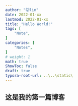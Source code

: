 ```yaml
---
author: "🐱lin"
date: 2022-01-xx
lastmod: 2022-01-xx
title: "Hello World!"
tags: [
    "Note",
]
categories: [
    "Notes",
]
# weight: 1
math: true
ShowToc: false
draft: true
typora-root-url: ..\..\static\
---
```


## 这是我的第一篇博客

